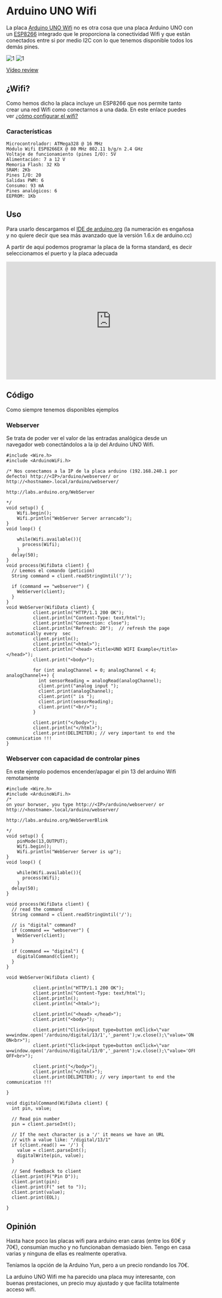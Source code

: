# Arduino UNO Wifi

La placa [Arduino UNO Wifi](http://www.arduino.org/products/boards/arduino-uno-wifi) no es otra cosa que una placa Arduino UNO con un [ESP8266](http://www.esp8266.com/) integrado que le proporciona la conectividad Wifi y que están conectados entre si por medio I2C con lo que tenemos disponible todos los demás pines.

![1](https://github.com/javacasm/ArduinoWifi/raw/master/images/ArduinoWifi_back.jpg)
![1](https://github.com/javacasm/ArduinoWifi/raw/master/images/ArduinoWifi_front.jpg)     

[Vídeo review]()

## ¿Wifi?

Como hemos dicho la placa incluye un ESP8266 que nos permite tanto crear una red Wifi como conectarnos a una dada. En este enlace puedes ver [¿cómo configurar el wifi?](http://www.arduino.org/learning/getting-started/getting-started-with-arduino-uno-wifi)

### Características

    Microcontrolador: ATMega328 @ 16 MHz
    Módulo Wifi ESP8266EX @ 80 MHz 802.11 b/g/n 2.4 GHz
    Voltaje de funcionamiento (pines I/O): 5V
    Alimentación: 7 a 12 V
    Memoria Flash: 32 Kb
    SRAM: 2Kb
    Pines I/O: 20
    Salidas PWM: 6
    Consumo: 93 mA
    Pines analógicos: 6
    EEPROM: 1Kb


## Uso

Para usarlo descargamos el [IDE de arduino.org](http://www.arduino.org/downloads) (la numeración es engañosa y no quiere decir que sea más avanzado que la versión 1.6.x de arduino.cc)

A partir de aquí podemos programar la placa de la forma standard, es decir seleccionamos el puerto y la placa adecuada

<iframe width="560" height="315" src="https://www.youtube.com/embed/Mp81ekoXV4Y" frameborder="0" allowfullscreen></iframe>

## Código

Como siempre tenemos disponibles ejemplos

### Webserver

Se trata de poder ver el valor de las entradas analógica desde un navegador web conectándolos a la ip del Arduino UNO Wifi.

    #include <Wire.h>
    #include <ArduinoWiFi.h>

    /* Nos conectamos a la IP de la placa arduino (192.168.240.1 por defecto) http://<IP>/arduino/webserver/ or http://<hostname>.local/arduino/webserver/

    http://labs.arduino.org/WebServer

    */
    void setup() {
        Wifi.begin();
        Wifi.println("WebServer Server arrancado");
    }
    void loop() {

        while(Wifi.available()){
          process(Wifi);
        }
      delay(50);
    }
    void process(WifiData client) {
      // Leemos el comando (petición)
      String command = client.readStringUntil('/');

      if (command == "webserver") {
        WebServer(client);
      }
    }
    void WebServer(WifiData client) {
              client.println("HTTP/1.1 200 OK");
              client.println("Content-Type: text/html");
              client.println("Connection: close");  
              client.println("Refresh: 20");  // refresh the page automatically every  sec
              client.println();      
              client.println("<html>");
              client.println("<head> <title>UNO WIFI Example</title> </head>");
              client.print("<body>");

              for (int analogChannel = 0; analogChannel < 4; analogChannel++) {
                int sensorReading = analogRead(analogChannel);
                client.print("analog input ");
                client.print(analogChannel);
                client.print(" is ");
                client.print(sensorReading);
                client.print("<br/>");
              }

              client.print("</body>");
              client.println("</html>");
              client.print(DELIMITER); // very important to end the communication !!!          
    }

### Webserver con capacidad de controlar pines

En este ejemplo podemos encender/apagar el pin 13 del arduino Wifi remotamente

    #include <Wire.h>
    #include <ArduinoWiFi.h>
    /*
    on your borwser, you type http://<IP>/arduino/webserver/ or http://<hostname>.local/arduino/webserver/

    http://labs.arduino.org/WebServerBlink

    */
    void setup() {
        pinMode(13,OUTPUT);
        Wifi.begin();
        Wifi.println("WebServer Server is up");
    }
    void loop() {

        while(Wifi.available()){
          process(Wifi);
        }
      delay(50);
    }

    void process(WifiData client) {
      // read the command
      String command = client.readStringUntil('/');

      // is "digital" command?
      if (command == "webserver") {
        WebServer(client);
      }

      if (command == "digital") {
        digitalCommand(client);
      }
    }

    void WebServer(WifiData client) {

              client.println("HTTP/1.1 200 OK");
              client.println("Content-Type: text/html");
              client.println();
              client.println("<html>");

              client.println("<head> </head>");
              client.print("<body>");

              client.print("Click<input type=button onClick=\"var w=window.open('/arduino/digital/13/1','_parent');w.close();\"value='ON'>pin13 ON<br>");
              client.print("Click<input type=button onClick=\"var w=window.open('/arduino/digital/13/0','_parent');w.close();\"value='OFF'>pin13 OFF<br>");

              client.print("</body>");
              client.println("</html>");
              client.print(DELIMITER); // very important to end the communication !!!

    }

    void digitalCommand(WifiData client) {
      int pin, value;

      // Read pin number
      pin = client.parseInt();

      // If the next character is a '/' it means we have an URL
      // with a value like: "/digital/13/1"
      if (client.read() == '/') {
        value = client.parseInt();
        digitalWrite(pin, value);
      }

      // Send feedback to client
      client.print(F("Pin D"));
      client.print(pin);
      client.print(F(" set to "));
      client.print(value);
      client.print(EOL);

    }



## Opinión

Hasta hace poco las placas wifi para arduino eran caras (entre los 60€ y 70€), consumían mucho y no funcionaban demasiado bien. Tengo en casa varias y ninguna de ellas es realmente operativa.

Teníamos la opción de la Arduino Yun, pero a un precio rondando los 70€.

La arduino UNO Wifi me ha parecido una placa muy interesante, con buenas prestaciones, un precio muy ajustado y que facilita totalmente acceso wifi.
